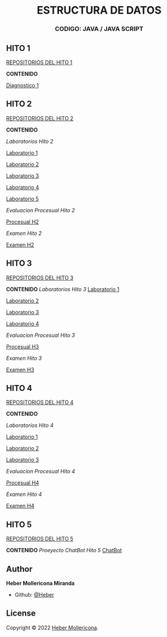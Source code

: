 
</p>

<h1 align="center"> ESTRUCTURA DE DATOS</h1>
<h3 align="center">CODIGO: JAVA / JAVA SCRIPT  </h3>

## HITO 1 

<A href="https://github.com/Heber172/Estructura-De-Datos/tree/main/Hito1">  REPOSITORIOS DEL HITO 1  </A>


**CONTENIDO**


<A href="https://github.com/Heber172/Estructura-De-Datos/blob/main/Hito1/Ejercicios.txt"> Diagnostico 1 </A>


##   HITO 2 

<A href="https://github.com/Heber172/Estructura-De-Datos/tree/main/Hito2">  REPOSITORIOS DEL HITO 2  </A>


**CONTENIDO**

*Laboratorios Hito 2*

<A href="https://github.com/Heber172/Estructura-De-Datos/tree/main/Hito2/Laboratorios/LAB_1"> Laboratorio 1 </A>

<A href="https://github.com/Heber172/Estructura-De-Datos/tree/main/Hito2/Laboratorios/LAB_2"> Laboratorio 2 </A>

<A href="https://github.com/Heber172/Estructura-De-Datos/tree/main/Hito2/Laboratorios/LAB_3"> Laboratorio 3 </A>

<A href="https://github.com/Heber172/Estructura-De-Datos/tree/main/Hito2/Laboratorios/Lab_4"> Laboratorio 4 </A>

<A href="https://github.com/Heber172/Estructura-De-Datos/tree/main/Hito2/Laboratorios/Lab_5"> Laboratorio 5 </A>

*Evaluacion Procesual Hito 2*

<A href="https://github.com/Heber172/Estructura-De-Datos/tree/main/Hito2/Procesual"> Procesual H2 </A>

*Examen Hito 2*

<A href="https://github.com/Heber172/Estructura-De-Datos/tree/main/Hito2/H2Defensa"> Examen H2 </A>

##   HITO 3

<A href="https://github.com/Heber172/Estructura-De-Datos/tree/main/HIto3"> REPOSITORIOS DEL HITO 3 </A>


**CONTENIDO**
*Laboratorios Hito 3*
<A href="https://github.com/Heber172/Estructura-De-Datos/tree/main/HIto3/Laboratorios/Lab_1"> Laboratorio 1 </A>

<A href="https://github.com/Heber172/Estructura-De-Datos/tree/main/HIto3/Laboratorios/Lab_2"> Laboratorio 2 </A>

<A href="https://github.com/Heber172/Estructura-De-Datos/tree/main/HIto3/Laboratorios/Lab_3"> Laboratorio 3 </A>

<A href="https://github.com/Heber172/Estructura-De-Datos/tree/main/HIto3/Laboratorios/Lab_4"> Laboratorio 4 </A>

*Evaluacion Procesual Hito 3*

<A href="https://github.com/Heber172/Estructura-De-Datos/tree/main/HIto3/Procesual"> Procesual H3 </A>

*Examen Hito 3*

<A href="https://github.com/Heber172/Estructura-De-Datos/tree/main/HIto3/Eva_Cont"> Examen H3 </A>


##   HITO 4

<A href="https://github.com/Heber172/Estructura-De-Datos/tree/main/Hito4"> REPOSITORIOS DEL HITO 4 </A>


**CONTENIDO**

*Laboratorios Hito 4*

<A href="https://github.com/Heber172/Estructura-De-Datos/tree/main/Hito4/Laboratorios"> Laboratorio 1 </A>

<A href="https://github.com/Heber172/Estructura-De-Datos/tree/main/Hito4/Laboratorios/Lab_2"> Laboratorio 2 </A>

<A href="https://github.com/Heber172/Estructura-De-Datos/tree/main/Hito4/Laboratorios/Lab_3"> Laboratorio 3 </A>

*Evaluacion Procesual Hito 4*

<A href="https://github.com/Heber172/Estructura-De-Datos/tree/main/Hito4/Procesual"> Procesual H4 </A>

*Examen Hito 4*

<A href="https://github.com/Heber172/Estructura-De-Datos/tree/main/Hito4/Defensa_H4"> Examen H4 </A>


##   HITO 5

<A href="https://github.com/Heber172/Estructura-De-Datos/tree/main/Hito5"> REPOSITORIOS DEL HITO 5 </A>


**CONTENIDO**
*Proeyecto ChatBot Hito 5*
<A href="https://github.com/Heber172/Estructura-De-Datos/tree/main/Hito5/ProyectoFinal"> ChatBot </A>


##  Author 

**Heber Mollericona Miranda**
- Github:  [@Heber](https://github.com/Heber172)

## License

Copyright © 2022 [Heber Mollericona](https://github.com/Heber172).
